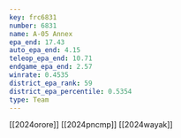 ```yaml
---
key: frc6831
number: 6831
name: A-05 Annex
epa_end: 17.43
auto_epa_end: 4.15
teleop_epa_end: 10.71
endgame_epa_end: 2.57
winrate: 0.4535
district_epa_rank: 59
district_epa_percentile: 0.5354
type: Team
---
```

[[2024orore]]
[[2024pncmp]]
[[2024wayak]]
